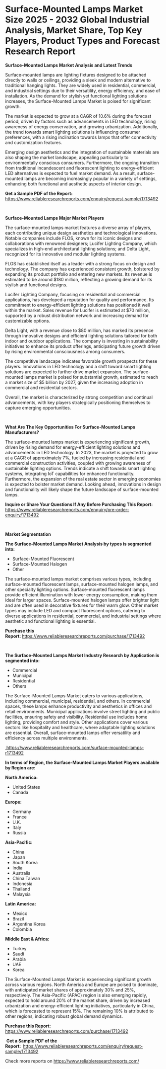 <p><h1>Surface-Mounted Lamps Market Size 2025 - 2032 Global Industrial Analysis, Market Share, Top Key Players, Product Types and Forecast Research Report</h1></p><p><strong>Surface-Mounted Lamps Market Analysis and Latest Trends</strong></p>
<p><p>Surface-mounted lamps are lighting fixtures designed to be attached directly to walls or ceilings, providing a sleek and modern alternative to traditional hanging lights. They are widely used in residential, commercial, and industrial settings due to their versatility, energy efficiency, and ease of installation. As the demand for stylish yet functional lighting solutions increases, the Surface-Mounted Lamps Market is poised for significant growth.</p><p>The market is expected to grow at a CAGR of 10.6% during the forecast period, driven by factors such as advancements in LED technology, rising awareness of energy conservation, and growing urbanization. Additionally, the trend towards smart lighting solutions is influencing consumer preferences, with a rising inclination towards lamps that offer connectivity and customization features.</p><p>Emerging design aesthetics and the integration of sustainable materials are also shaping the market landscape, appealing particularly to environmentally conscious consumers. Furthermore, the ongoing transition from traditional incandescent and fluorescent lighting to energy-efficient LED alternatives is expected to fuel market demand. As a result, surface-mounted lamps are becoming increasingly popular in a variety of settings, enhancing both functional and aesthetic aspects of interior design.</p></p>
<p><strong>Get a Sample PDF of the Report:&nbsp;</strong> <a href="https://www.reliableresearchreports.com/enquiry/request-sample/1713492?utm_campaign=2278&utm_medium=2&utm_source=Github&utm_content=ia&utm_term=28032025&utm_id=surface-mounted-lamps">https://www.reliableresearchreports.com/enquiry/request-sample/1713492</a></p>
<p>&nbsp;</p>
<p><strong>Surface-Mounted Lamps Major Market Players</strong></p>
<p><p>The surface-mounted lamps market features a diverse array of players, each contributing unique design aesthetics and technological innovations. Notable companies include FLOS, known for its iconic designs and collaborations with renowned designers; Lucifer Lighting Company, which specializes in high-end architectural lighting solutions; and Delta Light, recognized for its innovative and modular lighting systems.</p><p>FLOS has established itself as a leader with a strong focus on design and technology. The company has experienced consistent growth, bolstered by expanding its product portfolio and entering new markets. Its revenue is estimated to be around $180 million, reflecting a growing demand for its stylish and functional designs.</p><p>Lucifer Lighting Company, focusing on residential and commercial applications, has developed a reputation for quality and performance. Its commitment to energy-efficient lighting solutions has positioned it well within the market. Sales revenue for Lucifer is estimated at $70 million, supported by a robust distribution network and increasing demand for customizable options.</p><p>Delta Light, with a revenue close to $80 million, has marked its presence through innovative designs and efficient lighting solutions tailored for both indoor and outdoor applications. The company is investing in sustainability initiatives to enhance its product offerings, anticipating future growth driven by rising environmental consciousness among consumers.</p><p>The competitive landscape indicates favorable growth prospects for these players. Innovations in LED technology and a shift toward smart lighting solutions are expected to further drive market expansion. The surface-mounted lamps market is poised for substantial growth, estimated to reach a market size of $5 billion by 2027, given the increasing adoption in commercial and residential sectors. </p><p>Overall, the market is characterized by strong competition and continual advancements, with key players strategically positioning themselves to capture emerging opportunities.</p></p>
<p>&nbsp;</p>
<p><strong>What Are The Key Opportunities For Surface-Mounted Lamps Manufacturers?</strong></p>
<p><p>The surface-mounted lamps market is experiencing significant growth, driven by rising demand for energy-efficient lighting solutions and advancements in LED technology. In 2023, the market is projected to grow at a CAGR of approximately 7%, fueled by increasing residential and commercial construction activities, coupled with growing awareness of sustainable lighting options. Trends indicate a shift towards smart lighting systems, integrating IoT capabilities for enhanced functionality. Furthermore, the expansion of the real estate sector in emerging economies is expected to bolster market demand. Looking ahead, innovations in design and functionality will likely shape the future landscape of surface-mounted lamps.</p></p>
<p><strong>Inquire or Share Your Questions If Any Before Purchasing This Report:</strong> <a href="https://www.reliableresearchreports.com/enquiry/pre-order-enquiry/1713492?utm_campaign=2278&utm_medium=2&utm_source=Github&utm_content=ia&utm_term=28032025&utm_id=surface-mounted-lamps">https://www.reliableresearchreports.com/enquiry/pre-order-enquiry/1713492</a></p>
<p>&nbsp;</p>
<p><strong>Market Segmentation</strong></p>
<p><strong>The Surface-Mounted Lamps Market Analysis by types is segmented into:</strong></p>
<p><ul><li>Surface-Mounted Fluorescent</li><li>Surface-Mounted Halogen</li><li>Other</li></ul></p>
<p><p>The surface-mounted lamps market comprises various types, including surface-mounted fluorescent lamps, surface-mounted halogen lamps, and other specialty lighting options. Surface-mounted fluorescent lamps provide efficient illumination with lower energy consumption, making them ideal for larger spaces. Surface-mounted halogen lamps offer brighter light and are often used in decorative fixtures for their warm glow. Other market types may include LED and compact fluorescent options, catering to diverse applications in residential, commercial, and industrial settings where aesthetic and functional lighting is essential.</p></p>
<p><strong>Purchase this Report:&nbsp;</strong><a href="https://www.reliableresearchreports.com/purchase/1713492?utm_campaign=2278&utm_medium=2&utm_source=Github&utm_content=ia&utm_term=28032025&utm_id=surface-mounted-lamps">https://www.reliableresearchreports.com/purchase/1713492</a></p>
<p>&nbsp;</p>
<p><strong>The Surface-Mounted Lamps Market Industry Research by Application is segmented into:</strong></p>
<p><ul><li>Commercial</li><li>Municipal</li><li>Residential</li><li>Others</li></ul></p>
<p><p>The Surface-Mounted Lamps Market caters to various applications, including commercial, municipal, residential, and others. In commercial spaces, these lamps enhance productivity and aesthetics in offices and retail environments. Municipal applications involve street lighting and public facilities, ensuring safety and visibility. Residential use includes home lighting, providing comfort and style. Other applications cover various sectors like hospitality and healthcare, where adaptable lighting solutions are essential. Overall, surface-mounted lamps offer versatility and efficiency across multiple environments.</p></p>
<p><a href="https://www.reliableresearchreports.com/surface-mounted-lamps-r1713492?utm_campaign=2278&utm_medium=2&utm_source=Github&utm_content=ia&utm_term=28032025&utm_id=surface-mounted-lamps">&nbsp;https://www.reliableresearchreports.com/surface-mounted-lamps-r1713492</a></p>
<p><strong>In terms of Region, the Surface-Mounted Lamps Market Players available by Region are:</strong></p>
<p>
    <p> <strong> North America: </strong>
        <ul>
            <li>United States</li>
            <li>Canada</li>
        </ul>
        </p> 
    <p> <strong> Europe: </strong>
        <ul>
            <li>Germany</li>
            <li>France</li>
            <li>U.K.</li>
            <li>Italy</li>
            <li>Russia</li>
        </ul>
        </p> 
    <p> <strong> Asia-Pacific: </strong>
        <ul>
            <li>China</li>
            <li>Japan</li>
            <li>South Korea</li>
            <li>India</li>
            <li>Australia</li>
            <li>China Taiwan</li>
            <li>Indonesia</li>
            <li>Thailand</li>
            <li>Malaysia</li>
        </ul>
        </p> 
    <p> <strong> Latin America: </strong>
        <ul>
            <li>Mexico</li>
            <li>Brazil</li>
            <li>Argentina Korea</li>
            <li>Colombia</li>
        </ul>
        </p> 
    <p> <strong> Middle East & Africa: </strong>
        <ul>
            <li>Turkey</li>
            <li>Saudi</li>
            <li>Arabia</li>
            <li>UAE</li>
            <li>Korea</li>
        </ul>
    </p>
    </p>
<p><p>The Surface-Mounted Lamps Market is experiencing significant growth across various regions. North America and Europe are poised to dominate, with anticipated market shares of approximately 30% and 25%, respectively. The Asia-Pacific (APAC) region is also emerging rapidly, expected to hold around 20% of the market share, driven by increased urbanization and energy-efficient lighting initiatives, particularly in China, which is forecasted to represent 15%. The remaining 10% is attributed to other regions, indicating robust global demand dynamics.</p></p>
<p><strong>Purchase this Report: </strong><a href="https://www.reliableresearchreports.com/purchase/1713492?utm_campaign=2278&utm_medium=2&utm_source=Github&utm_content=ia&utm_term=28032025&utm_id=surface-mounted-lamps">https://www.reliableresearchreports.com/purchase/1713492</a></p>
<p>&nbsp;<strong>Get a Sample PDF of the Report:&nbsp;&nbsp;</strong><a href="https://www.reliableresearchreports.com/enquiry/request-sample/1713492?utm_campaign=2278&utm_medium=2&utm_source=Github&utm_content=ia&utm_term=28032025&utm_id=surface-mounted-lamps">https://www.reliableresearchreports.com/enquiry/request-sample/1713492</a></p>
<p><strong></strong></p>
<p>Check more reports on <a href="https://www.reliableresearchreports.com/?utm_campaign=2278&utm_medium=2&utm_source=Github&utm_content=ia&utm_term=28032025&utm_id=surface-mounted-lamps">https://www.reliableresearchreports.com/</a></p>